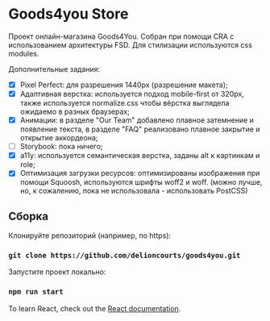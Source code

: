 # Goods4you Store


Проект онлайн-магазина Goods4You. Собран при помощи CRA с использованием архитектуры FSD. Для стилизации используются css modules. 


Дополнительные задания:

- [X] Pixel Perfect: для разрешения 1440px (разрешение макета); 
- [X] Адаптивная верстка: используется подход mobile-first от 320px, также используется normalize.css чтобы вёрстка выглядела ожидаемо в разных браузерах; 
- [X] Анимации: в разделе "Our Team" добавлено плавное затемнение и появление текста, в разделе "FAQ" реализовано плавное закрытие и открытие аккордеона; 
- [ ] Storybook: пока ничего; 
- [X] a11y: используется семантическая верстка, заданы alt к картинкам и role; 
- [X] Оптимизация загрузки ресурсов: оптимизированы изображения при помощи Squoosh, используются шрифты woff2 и woff. (можно лучше, но, к сожалению, пока не использовала - использовать PostCSS)

## Сборка

Клонируйте репозиторий (например, по https):

### `git clone https://github.com/delioncourts/goods4you.git`

Запустите проект локально: 

### `npm run start`

To learn React, check out the [React documentation](https://reactjs.org/).
